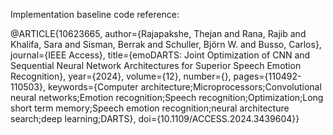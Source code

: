 Implementation baseline code reference:

@ARTICLE{10623665,
  author={Rajapakshe, Thejan and Rana, Rajib and Khalifa, Sara and Sisman, Berrak and Schuller, Björn W. and Busso, Carlos},
  journal={IEEE Access}, 
  title={emoDARTS: Joint Optimization of CNN and Sequential Neural Network Architectures for Superior Speech Emotion Recognition}, 
  year={2024},
  volume={12},
  number={},
  pages={110492-110503},
  keywords={Computer architecture;Microprocessors;Convolutional neural networks;Emotion recognition;Speech recognition;Optimization;Long short term memory;Speech emotion recognition;neural architecture search;deep learning;DARTS},
  doi={10.1109/ACCESS.2024.3439604}}
